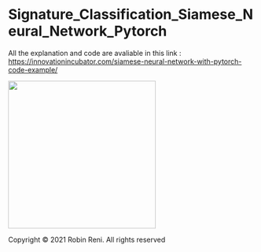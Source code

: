 # Signature_Classification_Siamese_Neural_Network_Pytorch

All the explanation and code are avaliable in this link : https://innovationincubator.com/siamese-neural-network-with-pytorch-code-example/

<a href="https://www.buymeacoffee.com/robinreni96" target="_blank"><img src="https://github.com/appcraftstudio/buymeacoffee/raw/master/Images/snapshot-bmc-button.png" width="300"></a>

Copyright © 2021 Robin Reni. All rights reserved
